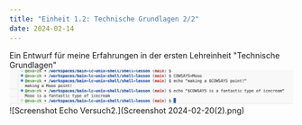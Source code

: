 ```yaml
---
title: "Einheit 1.2: Technische Grundlagen 2/2"
date: 2024-02-14
---
```


Ein Entwurf für meine Erfahrungen in der ersten Lehreinheit "Technische Grundlagen"
![Screenshot Echo Versuch1.](https://github.com/eva-zk/BAIN_lerntagebuch/blob/8c2c0a29e6ca751e58dab9a2f624c28670fe9095/Screenshot%202024-02-20(1).png)
![Screenshot Echo Versuch2.](Screenshot 2024-02-20(2).png)
